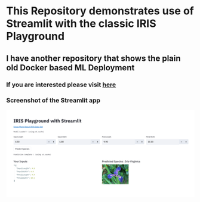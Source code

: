 # This Repository demonstrates use of Streamlit with the classic IRIS Playground


## I have another repository that shows the plain old Docker based ML Deployment

### If you are interested please visit [here](https://github.com/rajeshr6r/irisplayground)

### Screenshot of the Streamlit app

![screenshot](./img/iris_streamlitapp.png)
